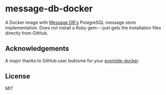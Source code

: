 # message-db-docker

A Docker image with [Message DB's](https://github.com/message-db/message-db) PostgreSQL message store implementation.  Does not install a Ruby gem---just gets the installation files directly from GitHub.

## Acknowledgements

A major thanks to GitHub user bobisme for your [eventide-docker](https://github.com/bobisme/eventide-docker).

## License

MIT

